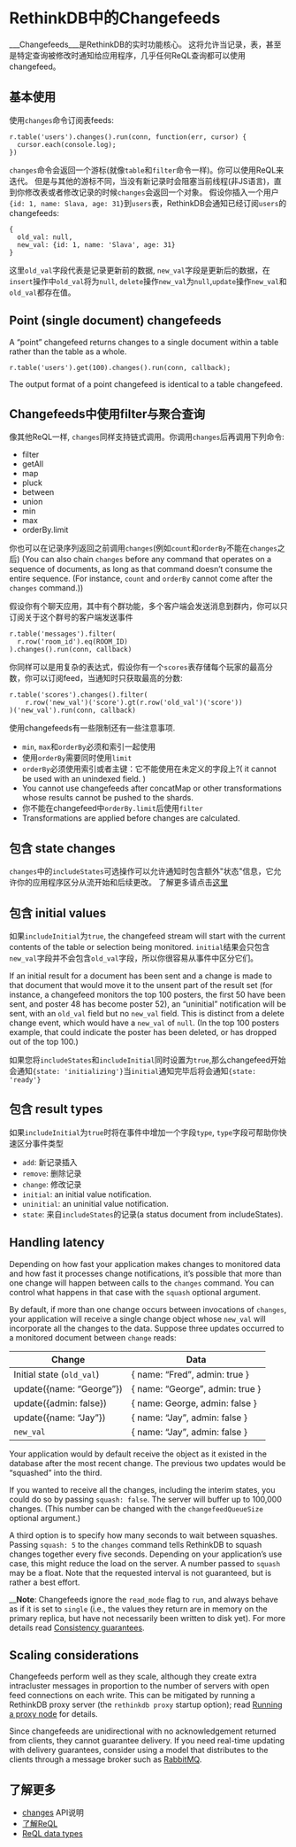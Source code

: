 # RethinkDB中的Changefeeds

___Changefeeds___是RethinkDB的实时功能核心。
这将允许当记录，表，甚至是特定查询被修改时通知给应用程序，几乎任何ReQL查询都可以使用changefeed。

## 基本使用
使用`changes`命令订阅表feeds:
```
r.table('users').changes().run(conn, function(err, cursor) {
  cursor.each(console.log);
})
```
`changes`命令会返回一个游标(就像`table`和`filter`命令一样)。你可以使用ReQL来迭代。
但是与其他的游标不同，当没有新记录时会阻塞当前线程(非JS语言)，直到你修改表或者修改记录的时候`changes`会返回一个对象。
假设你插入一个用户`{id: 1, name: Slava, age: 31}`到`users`表，RethinkDB会通知已经订阅`users`的changefeeds:
```
{
  old_val: null,
  new_val: {id: 1, name: 'Slava', age: 31}
}
```
这里`old_val`字段代表是记录更新前的数据, `new_val`字段是更新后的数据，在`insert`操作中`old_val`将为`null`,
`delete`操作`new_val`为`null`,`update`操作`new_val`和`old_val`都存在值。

## Point (single document) changefeeds
A “point” changefeed returns changes to a single document within a table rather than the table as a whole. 
```
r.table('users').get(100).changes().run(conn, callback);
```
The output format of a point changefeed is identical to a table changefeed.

## Changefeeds中使用filter与聚合查询
像其他ReQL一样, `changes`同样支持链式调用。你调用`changes`后再调用下列命令:

* filter
* getAll
* map
* pluck
* between
* union
* min
* max
* orderBy.limit

你也可以在记录序列返回之前调用`changes`(例如`count`和`orderBy`不能在`changes`之后) 
(You can also chain `changes` before any command that operates on a sequence of documents, as long as that command doesn’t consume the entire sequence. (For instance, `count` and `orderBy` cannot come after the `changes` command.))

假设你有个聊天应用，其中有个群功能，多个客户端会发送消息到群内，你可以只订阅关于这个群号的客户端发送事件
```
r.table('messages').filter(
  r.row('room_id').eq(ROOM_ID)
).changes().run(conn, callback)
```
你同样可以是用复杂的表达式，假设你有一个`scores`表存储每个玩家的最高分数，你可以订阅feed，当通知时只获取最高的分数:
```
r.table('scores').changes().filter(
    r.row('new_val')('score').gt(r.row('old_val')('score'))
)('new_val').run(conn, callback)
```
使用changefeeds有一些限制还有一些注意事项.
* `min`, `max`和`orderBy`必须和索引一起使用
* 使用`orderBy`需要同时使用`limit`
* `orderBy`必须使用索引或者主键：它不能使用在未定义的字段上?( it cannot be used with an unindexed field. )
* You cannot use changefeeds after concatMap or other transformations whose results cannot be pushed to the shards.
* 你不能在changefeed中`orderBy.limit`后使用`filter`
* Transformations are applied before changes are calculated.

## 包含 state changes

`changes`中的`includeStates`可选操作可以允许通知时包含额外"状态"信息，它允许你的应用程序区分从流开始和后续更改。
了解更多请点击[这里](https://www.rethinkdb.com/api/javascript/changes)

## 包含 initial values
如果`includeInitial`为`true`, the changefeed stream will start with the current contents of the table or selection being monitored.
`initial`结果会只包含`new_val`字段并不会包含`old_val`字段，所以你很容易从事件中区分它们。

If an initial result for a document has been sent and a change is made to that document that would move it to the unsent part of the result set (for instance, a changefeed monitors the top 100 posters, the first 50 have been sent, and poster 48 has become poster 52), an “uninitial” notification will be sent, with an `old_val` field but no `new_val` field. This is distinct from a delete change event, which would have a `new_val` of `null`.  (In the top 100 posters example, that could indicate the poster has been deleted, or has dropped out of the top 100.)

如果您将`includeStates`和`includeInitial`同时设置为`true`,那么changefeed开始会通知`{state: 'initializing'}`当`initial`通知完毕后将会通知`{state: 'ready'}`

## 包含 result types
如果`includeInitial`为`true`时将在事件中增加一个字段`type`, `type`字段可帮助你快速区分事件类型
* `add`: 新记录插入
* `remove`: 删除记录
* `change`: 修改记录
* `initial`: an initial value notification.
* `uninitial`: an uninitial value notification.
* `state`: 来自`includeStates`的记录(a status document from includeStates).

## Handling latency

Depending on how fast your application makes changes to monitored data and how fast it processes change notifications, 
it’s possible that more than one change will happen between calls to the `changes` command.
You can control what happens in that case with the `squash` optional argument.

By default, if more than one change occurs between invocations of `changes`, 
your application will receive a single change object whose `new_val` will incorporate all the changes to the data. 
Suppose three updates occurred to a monitored document between `change` reads:

| Change                    | Data                             | 
| ------------------------- |----------------------------------| 
| Initial state (`old_val`) | { name: “Fred”, admin: true }    | 
| update({name: “George”})  | { name: “George”, admin: true }  |   
| update({admin: false})    | { name: George, admin: false }   |
| update({name: “Jay”})     | { name: “Jay”, admin: false }    |      
| `new_val`                 | { name: “Jay”, admin: false }    |

Your application would by default receive the object as it existed in the database after the most recent change. The previous two updates would be “squashed” into the third.

If you wanted to receive all the changes, including the interim states, you could do so by passing `squash: false`.
The server will buffer up to 100,000 changes. 
(This number can be changed with the `changefeedQueueSize` optional argument.)

A third option is to specify how many seconds to wait between squashes. 
Passing `squash: 5` to the `changes` command tells RethinkDB to squash changes together every five seconds. 
Depending on your application’s use case, this might reduce the load on the server. 
A number passed to `squash` may be a float. 
Note that the requested interval is not guaranteed, but is rather a best effort.

____Note__: Changefeeds ignore the `read_mode` flag to `run`, 
and always behave as if it is set to `single` (i.e., the values they return are in memory on the primary replica,
but have not necessarily been written to disk yet). For more details read [Consistency guarantees](https://www.rethinkdb.com/docs/consistency).

## Scaling considerations

Changefeeds perform well as they scale, although they create extra intracluster messages in proportion to the number of servers with open feed connections on each write. 
This can be mitigated by running a RethinkDB proxy server (the `rethinkdb proxy` startup option); read [Running a proxy node](https://www.rethinkdb.com/docs/sharding-and-replication/#running-a-proxy-node) for details.

Since changefeeds are unidirectional with no acknowledgement returned from clients, they cannot guarantee delivery. 
If you need real-time updating with delivery guarantees, 
consider using a model that distributes to the clients through a message broker such as [RabbitMQ](https://www.rethinkdb.com/docs/rabbitmq/javascript/).

## 了解更多

* [changes](https://www.rethinkdb.com/api/javascript/changes) API说明
* [了解ReQL](/docs/2-1)
* [ReQL data types](https://www.rethinkdb.com/docs/data-types/)